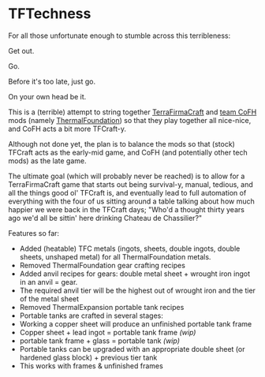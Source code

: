 # TFTechness
For all those unfortunate enough to stumble across this terribleness:

Get out.

Go.

Before it's too late, just go.


On your own head be it.

This is a (terrible) attempt to string together [TerraFirmaCraft](https://github.com/Deadrik/TFCraft) and [team CoFH](https://github.com/CoFH) mods (namely [ThermalFoundation](https://github.com/CoFH/ThermalFoundation)) so that they play together all nice-nice, and CoFH acts a bit more TFCraft-y.

Although not done yet, the plan is to balance the mods so that (stock) TFCraft acts as the early-mid game, and CoFH (and potentially other tech mods) as the late game.

The ultimate goal (which will probably never be reached) is to allow for a TerraFirmaCraft game that starts out being survival-y, manual, tedious, and all the things good ol' TFCraft is, and eventually lead to full automation of everything with the four of us sitting around a table talking about how much happier we were back in the TFCraft days; "Who'd a thought thirty years ago we'd all be sittin' here drinking Chateau de Chassilier?"

Features so far:
* Added (heatable) TFC metals (ingots, sheets, double ingots, double sheets, unshaped metal) for all ThermalFoundation metals.
* Removed ThermalFoundation gear crafting recipes
* Added anvil recipes for gears: double metal sheet + wrought iron ingot in an anvil = gear.
* The required anvil tier will be the highest out of wrought iron and the tier of the metal sheet
* Removed ThermalExpansion portable tank recipes
* Portable tanks are crafted in several stages: 
* Working a copper sheet will produce an unfinished portable tank frame
* Copper sheet + lead ingot = portable tank frame *(wip)*
* portable tank frame + glass = portable tank *(wip)*
* Portable tanks can be upgraded with an appropriate double sheet (or hardened glass block) + previous tier tank
* This works with frames & unfinished frames
